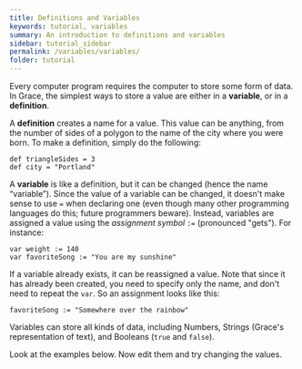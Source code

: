 ```yaml
---
title: Definitions and Variables
keywords: tutorial, variables
summary: An introduction to definitions and variables
sidebar: tutorial_sidebar
permalink: /variables/variables/
folder: tutorial
---
```

Every computer program requires the computer to store some form of data.  In
Grace, the simplest ways to store a value are either in a **variable**, or in a
**definition**.

A **definition** creates a name for a value.  This value can be anything,
from the number of sides of a polygon to the name of the city where you were
born.  To make a definition, simply do the following:

    def triangleSides = 3
    def city = "Portland"


A **variable** is like a definition, but it can be changed (hence the name “variable”).
Since the value of a variable can be changed, it doesn't make sense to use `=`
when declaring one (even though many other programming languages
do this; future programmers beware).  Instead, variables are assigned a
value using the _assignment symbol_ `:=` (pronounced "gets").  For instance:

    var weight := 140
    var favoriteSong := "You are my sunshine"

If a variable already exists, it can be reassigned a value.  Note that since it
has already been created, you need to specify only the name, and don't need to repeat
the `var`.  So an assignment looks like this:

    favoriteSong := "Somewhere over the rainbow"

Variables can store all kinds of data, including Numbers, Strings
(Grace's representation of text), and Booleans (`true` and `false`).

Look at the examples below.  Now edit them and try changing the values.

<object id="example-1" data="{{site.editor}}?var_def" width="100%" height="550px"> </object>
